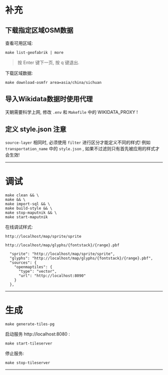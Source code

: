 # 补充

## 下载指定区域OSM数据

查看可用区域:

```shell
make list-geofabrik | more
```

> 按 Enter 键下一页, 按 q 键退出.

下载区域数据:

```shell
make download-osmfr area=asia/china/sichuan
```

## 导入Wikidata数据时使用代理

天朝需要科学上网, 修改 `.env` 和 `Makefile` 中的 WIKIDATA_PROXY !

## 定义 style.json 注意

`source-layer` 相同时, 必须使用 `filter` 进行区分才能定义不同的样式! 例如 `transportation_name` 中的 `style.json` , 如果不过滤则只有首先被应用的样式才会生效!

---

# 调试

```shell
make clean && \
make && \
make import-sql && \
make build-style && \
make stop-maputnik && \
make start-maputnik
```

在线调试样式:

```
http://localhost/map/sprite/sprite

http://localhost/map/glyphs/{fontstack}/{range}.pbf

  "sprite": "http://localhost/map/sprite/sprite",
  "glyphs": "http://localhost/map/glyphs/{fontstack}/{range}.pbf",
  "sources": {
    "openmaptiles": {
      "type": "vector",
      "url": "http://localhost:8090"
    }
  },
```

---

# 生成

```shell
make generate-tiles-pg
```

启动服务 http://localhost:8080 :

```shell
make start-tileserver
```

停止服务:

```shell
make stop-tileserver
```

---

